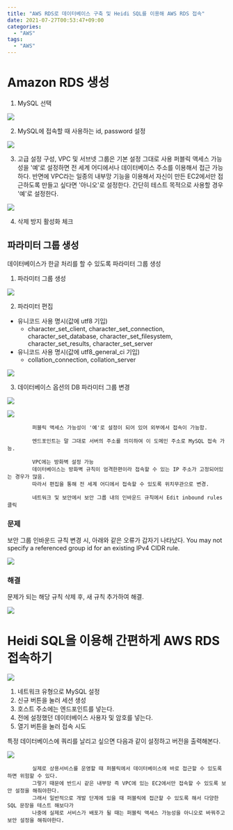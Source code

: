 ```yaml
---
title: "AWS RDS로 데이터베이스 구축 및 Heidi SQL를 이용해 AWS RDS 접속"
date: 2021-07-27T00:53:47+09:00
categories:
  - "AWS"
tags:
  - "AWS"
---
```


# Amazon RDS 생성

1. MySQL 선택

![](/image/RDS1.png)

2. MySQL에 접속할 때 사용하는 id, password 설정

![](/image/RDS2.png)

3. 고급 설정 구성, VPC 및 서브넷 그룹은 기본 설정 그대로 사용
   퍼블릭 액세스 가능성을 '예'로 설정하면 전 세계 어디에서나 데이터베이스 주소를 이용해서 접근 가능하다.
   반면에 VPC라는 일종의 내부망 기능을 이용해서 자신이 만든 EC2에서만 접근하도록 만들고 싶다면 '아니오'로 설정한다.
   간단히 테스트 목적으로 사용할 경우 '예'로 설정한다.

![](/image/RDS3.png)

4. 삭제 방지 활성화 체크

## 파라미터 그룹 생성

데이터베이스가 한글 처리를 할 수 있도록 파라미터 그룹 생성

1. 파라미터 그룹 생성

![](/image/RDS4.png)

2. 파라미터 편집
- 유니코드 사용 명시(값에 utf8 기입)
   - character_set_client, character_set_connection, character_set_database, character_set_filesystem, character_set_results, character_set_server
- 유니코드 사용 명시(값에 utf8_general_ci 기입)
   - collation_connection, collation_server

![](/image/RDS5.png)

3. 데이터베이스 옵션의 DB 파라미터 그룹 변경

![](/image/RDS6.png)


![](/image/RDS7.png)




            퍼블릭 액세스 가능성이 '예'로 설정이 되어 있어 외부에서 접속이 가능함.

            엔드포인트는 말 그대로 서버의 주소를 의미하여 이 도메인 주소로 MySQL 접속 가능.

            VPC에는 방화벽 설정 가능
            데이터베이스는 방화벽 규칙이 엄격한편이라 접속할 수 있는 IP 주소가 고정되어있는 경우가 많음.
            따라서 편집을 통해 전 세계 어디에서 접속할 수 있도록 위치무관으로 변경.

            네트워크 및 보안에서 보안 그룹 내의 인바운드 규칙에서 Edit inbound rules 클릭




### 문제

보안 그룹 인바운드 규칙 변경 시, 아래와 같은 오류가 갑자기 나타났다.
You may not specify a referenced group id for an existing IPv4 CIDR rule.


![](/image/RDS8.jpg)

### 해결
문제가 되는 해당 규칙 삭제 후, 새 규칙 추가하여 해결.


![](/image/RDS9.jpg)


# Heidi SQL을 이용해 간편하게 AWS RDS 접속하기

![](/image/RDS10.png)


1. 네트워크 유형으로 MySQL 설정
2. 신규 버튼을 눌러 세션 생성 
3. 호스트 주소에는 엔드포인트를 넣는다.
4. 전에 설정했던 데이터베이스 사용자 및 암호를 넣는다.
5. 열기 버튼을 눌러 접속 시도 

특정 데이터베이스에 쿼리를 날리고 싶으면 다음과 같이 설정하고 버전을 출력해본다.

![](/image/RDS11.png)



            실제로 상용서비스를 운영할 때 퍼블릭에서 데이터베이스에 바로 접근할 수 있도록 하면 위험할 수 있다.
            그렇기 때문에 반드시 같은 내부망 즉 VPC에 있는 EC2에서만 접속할 수 있도록 보안 설정을 해줘야한다.
            그래서 일반적으로 개발 단계에 있을 때 퍼블릭에 접근할 수 있도록 해서 다양한 SQL 문장을 테스트 해보다가
            나중에 실제로 서비스가 배포가 될 때는 퍼블릭 액세스 가능성을 아니오로 바꿔주고 보안 설정을 해줘야한다.